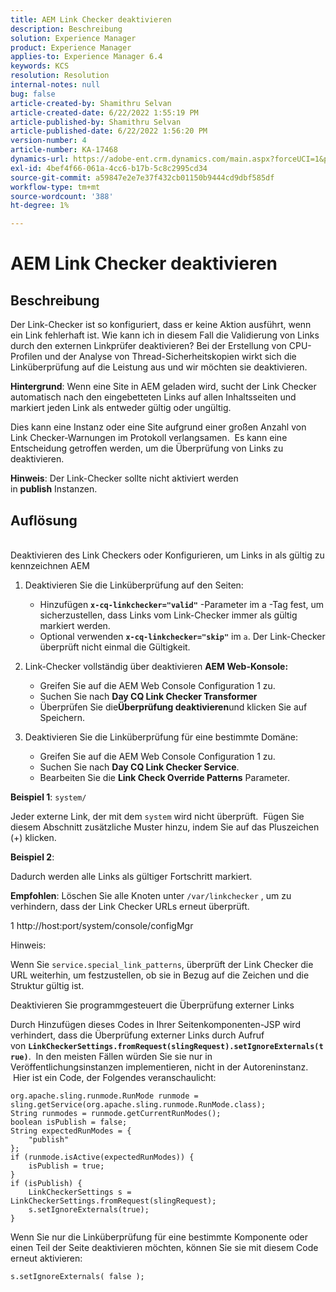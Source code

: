 ```yaml
---
title: AEM Link Checker deaktivieren
description: Beschreibung
solution: Experience Manager
product: Experience Manager
applies-to: Experience Manager 6.4
keywords: KCS
resolution: Resolution
internal-notes: null
bug: false
article-created-by: Shamithru Selvan
article-created-date: 6/22/2022 1:55:19 PM
article-published-by: Shamithru Selvan
article-published-date: 6/22/2022 1:56:20 PM
version-number: 4
article-number: KA-17468
dynamics-url: https://adobe-ent.crm.dynamics.com/main.aspx?forceUCI=1&pagetype=entityrecord&etn=knowledgearticle&id=ae18d9f1-32f2-ec11-bb3d-6045bd01576a
exl-id: 4bef4f66-061a-4cc6-b17b-5c8c2995cd34
source-git-commit: a59847e2e7e37f432cb01150b9444cd9dbf585df
workflow-type: tm+mt
source-wordcount: '388'
ht-degree: 1%

---
```


# AEM Link Checker deaktivieren

## Beschreibung

Der Link-Checker ist so konfiguriert, dass er keine Aktion ausführt, wenn ein Link fehlerhaft ist. Wie kann ich in diesem Fall die Validierung von Links durch den externen Linkprüfer deaktivieren? Bei der Erstellung von CPU-Profilen und der Analyse von Thread-Sicherheitskopien wirkt sich die Linküberprüfung auf die Leistung aus und wir möchten sie deaktivieren.

<b>Hintergrund</b>: Wenn eine Site in AEM geladen wird, sucht der Link Checker automatisch nach den eingebetteten Links auf allen Inhaltsseiten und markiert jeden Link als entweder gültig oder ungültig.

Dies kann eine Instanz oder eine Site aufgrund einer großen Anzahl von Link Checker-Warnungen im Protokoll verlangsamen.  Es kann eine Entscheidung getroffen werden, um die Überprüfung von Links zu deaktivieren.

<b>Hinweis</b>: Der Link-Checker sollte nicht aktiviert werden in <b>publish</b> Instanzen.

## Auflösung

<br>Deaktivieren des Link Checkers oder Konfigurieren, um Links in als gültig zu kennzeichnen AEM

1. Deaktivieren Sie die Linküberprüfung auf den Seiten:

   - Hinzufügen <b>`x-cq-linkchecker="valid"`</b> -Parameter im a -Tag fest, um sicherzustellen, dass Links vom Link-Checker immer als gültig markiert werden.
   - Optional verwenden <b>`x-cq-linkchecker="skip"`</b> im `a`. Der Link-Checker überprüft nicht einmal die Gültigkeit.

2. Link-Checker vollständig über deaktivieren <b>AEM Web-Konsole:</b>

   - Greifen Sie auf die AEM Web Console Configuration 1 zu.
   - Suchen Sie nach <b>Day CQ Link Checker Transformer</b>
   - Überprüfen Sie die<b>Überprüfung deaktivieren</b>und klicken Sie auf Speichern.

3. Deaktivieren Sie die Linküberprüfung für eine bestimmte Domäne:

   - Greifen Sie auf die AEM Web Console Configuration 1 zu.
   - Suchen Sie nach <b>Day CQ Link Checker Service</b>.
   - Bearbeiten Sie die <b>Link Check Override Patterns</b> Parameter.

<b>Beispiel 1</b>: `system/`

Jeder externe Link, der mit dem `system` wird nicht überprüft.  Fügen Sie diesem Abschnitt zusätzliche Muster hinzu, indem Sie auf das Pluszeichen (+) klicken.

<b>Beispiel 2</b>:

Dadurch werden alle Links als gültiger Fortschritt markiert.

<b>Empfohlen</b>: Löschen Sie alle Knoten unter `/var/linkchecker` , um zu verhindern, dass der Link Checker URLs erneut überprüft.

1 http://host:port/system/console/configMgr

Hinweis:

Wenn Sie `service.special_link_patterns`, überprüft der Link Checker die URL weiterhin, um festzustellen, ob sie in Bezug auf die Zeichen und die Struktur gültig ist.

Deaktivieren Sie programmgesteuert die Überprüfung externer Links

Durch Hinzufügen dieses Codes in Ihrer Seitenkomponenten-JSP wird verhindert, dass die Überprüfung externer Links durch Aufruf von <b>`LinkCheckerSettings.fromRequest(slingRequest).setIgnoreExternals(true)`</b>.  In den meisten Fällen würden Sie sie nur in Veröffentlichungsinstanzen implementieren, nicht in der Autoreninstanz.  Hier ist ein Code, der Folgendes veranschaulicht:

```
org.apache.sling.runmode.RunMode runmode = sling.getService(org.apache.sling.runmode.RunMode.class);
String runmodes = runmode.getCurrentRunModes();
boolean isPublish = false;
String expectedRunModes = {
    "publish"
};
if (runmode.isActive(expectedRunModes)) {
    isPublish = true;
}
if (isPublish) {
    LinkCheckerSettings s = LinkCheckerSettings.fromRequest(slingRequest);
    s.setIgnoreExternals(true);
}
```

Wenn Sie nur die Linküberprüfung für eine bestimmte Komponente oder einen Teil der Seite deaktivieren möchten, können Sie sie mit diesem Code erneut aktivieren:

```
s.setIgnoreExternals( false );
```
